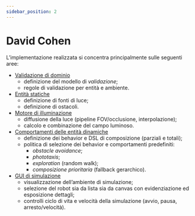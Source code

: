```yaml
---
sidebar_position: 2
---
```


# David Cohen

L’implementazione realizzata si concentra principalmente sulle seguenti aree:

- [Validazione di dominio](./domain-validation.md)
  - definizione del modello di _validazione_;
  - regole di validazione per entità e ambiente.
- [Entità statiche](../../04-detailed-design/05-entity.md#staticentity)
  - definizione di fonti di luce;
  - definizione di ostacoli.
- [Motore di illuminazione](./illumination.md)
  - diffusione della luce (pipeline FOV/occlusione, interpolazione);
  - calcolo e combinazione del campo luminoso.
- [Comportamenti delle entità dinamiche](./behaviors.md)
  - definizione dei behavior e DSL di composizione (parziali e totali);
  - politica di selezione dei behavior e comportamenti predefiniti:
    - _obstacle avoidance_;
    - _phototaxis_;
    - _exploration_ (random walk);
    - _composizione prioritaria_ (fallback gerarchico).
- [GUI di simulazione](./simulation-gui.md)
  - visualizzazione dell’ambiente di simulazione;
  - selezione del robot sia da lista sia da canvas con evidenziazione ed esposizione dettagli;
  - controlli ciclo di vita e velocità della simulazione (avvio, pausa, arresto/velocità).
